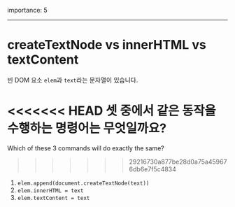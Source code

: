 importance: 5

---

# createTextNode vs innerHTML vs textContent

빈 DOM 요소 `elem`과 `text`라는 문자열이 있습니다.

<<<<<<< HEAD
셋 중에서 같은 동작을 수행하는 명령어는 무엇일까요?
=======
Which of these 3 commands will do exactly the same?
>>>>>>> 29216730a877be28d0a75a459676db6e7f5c4834

1. `elem.append(document.createTextNode(text))`
2. `elem.innerHTML = text`
3. `elem.textContent = text`

